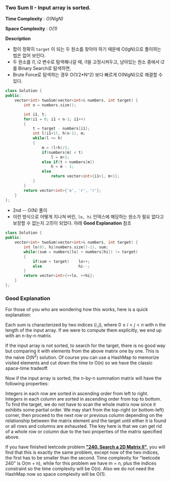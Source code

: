 ### Two Sum II - Input array is sorted.

**Time Complexity** : *O(NlgN)*

**Space Complexity** : *O(1)*

**Description**

- 합이 정확히 `target` 이 되는 두 원소를 찾아야 하기 때문에 O(lgN)으로 풀이하는 법은 없어 보인다.
- 두 원소를 i1, i2 변수로 탐색해나갈 때, i1을 고정시켜두고, 남아있는 원소 중에서 i2를 Binary Search로 탐색하면, 
- Brute Force로 탐색하는 경우 O(1/2*N^2) 보다 빠르게 O(NlgN)으로 해결할 수 있다.

```cpp
class Solution {
public:
    vector<int> twoSum(vector<int>& numbers, int target) {
        int n = numbers.size();

        int i1, t;
        for(i1 = 0; i1 < n-1; i1++)
        {
            t = target - numbers[i1];
            int l(i1+1), h(n-1), m;
            while(l <= h)
            {
                m = (l+h)/2;
                if(numbers[m] < t)
                    l = m+1;
                else if(t < numbers[m])
                    h = m - 1;
                else
                    return vector<int>{i1+1, m+1};
            }
        }   
        return vector<int>{'e', 'r', 'r'};
    }
};
```

- 2nd -- O(N) 풀이
- 이런 방식으로 어떻게 지나쳐 버린, `lo, hi` 인덱스에 해당하는 원소가 필요 없다고 보장할 수 없는지 고민이 되었다. 아래 **Good Explanation** 참조

```cpp
class Solution {
public:
    vector<int> twoSum(vector<int>& numbers, int target) {
        int lo(0), hi(numbers.size()-1), sum;
        while((sum = numbers[lo] + numbers[hi]) != target)
        {
            if(sum < target)    lo++;
            else                hi--;
        }
        return vector<int>{++lo, ++hi};
    }
};
```

### Good Explanation


For those of you who are wondering how this works, here is a quick explanation:

Each sum is characterized by two indices $(i, j)$, where $0 \leq i < j < n$ with n the length of the input array. If we were to compute them explicitly, we end up with an n-by-n matrix.

If the input array is not sorted, to search for the target, there is no good way but comparing it with elements from the above matrix one by one. This is the naive $O(N^{2})$ solution. Of course you can use a HashMap to memorize visited elements and cut down the time to O(n) so we have the classic space-time tradeoff.

Now if the input array is sorted, the n-by-n summation matrix will have the following properties:

Integers in each row are sorted in ascending order from left to right.
Integers in each column are sorted in ascending order from top to bottom.
To find the target, we do not have to scan the whole matrix now since it exhibits some partial order. We may start from the top-right (or bottom-left) corner, then proceed to the next row or previous column depending on the relationship between the matrix element and the target until either it is found or all rows and columns are exhausted. The key here is that we can get rid of a whole row or column due to the two properties of the matrix specified above.

If you have finished leetcode problem **["240. Search a 2D Matrix II"](https://leetcode.com/problems/search-a-2d-matrix-ii/)**, you will find that this is exactly the same problem, except now of the two indices, the first has to be smaller than the second. Time complexity for "leetcode 240" is O(m + n), while for this problem we have m = n, plus the indices constraint so the time complexity will be O(n). Also we do not need the HashMap now so space complexity will be O(1).

